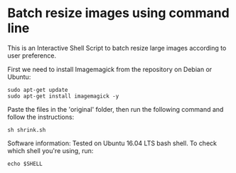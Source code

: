 # Batch resize images using command line
This is an Interactive Shell Script to batch resize large images according to user preference.

First we need to install Imagemagick from the repository on Debian or Ubuntu:
```shell
sudo apt-get update
sudo apt-get install imagemagick -y
```

Paste the files in the 'original' folder, then run the following command and follow the instructions:
```shell
sh shrink.sh
```

Software information:
Tested on Ubuntu 16.04 LTS bash shell.
To check which shell you're using, run:
```shell
echo $SHELL
```